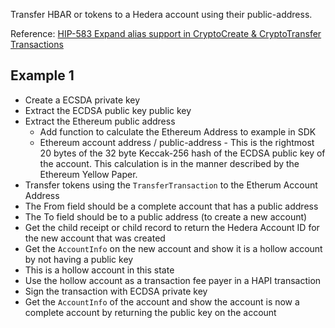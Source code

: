 
Transfer HBAR or tokens to a Hedera account using their public-address.

Reference: [HIP-583 Expand alias support in CryptoCreate & CryptoTransfer Transactions](https://hips.hedera.com/hip/hip-583)

## Example 1
- Create a ECSDA private key 
- Extract the ECDSA public key public key
- Extract the Ethereum public address
  - Add function to calculate the Ethereum Address to example in SDK
  - Ethereum account address / public-address - This is the rightmost 20 bytes of the 32 byte Keccak-256 hash of the ECDSA public key of the account. This calculation is in the manner described by the Ethereum Yellow Paper.
- Transfer tokens using the `TransferTransaction` to the Etherum Account Address
- The From field should be a complete account that has a public address
- The To field should be to a public address (to create a new account)
- Get the child receipt or child record to return the Hedera Account ID for the new account that was created
- Get the `AccountInfo` on the new account and show it is a hollow account by not having a public key
- This is a hollow account in this state
- Use the hollow account as a transaction fee payer in a HAPI transaction
- Sign the transaction with ECDSA private key
- Get the `AccountInfo` of the account and show the account is now a complete account by returning the public key on the account
